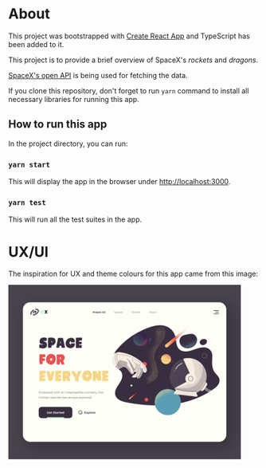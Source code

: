 # About

This project was bootstrapped with [Create React App](https://create-react-app.dev/) and TypeScript has been added to it.

This project is to provide a brief overview of SpaceX's _rockets_ and _dragons_.

[SpaceX's open API](https://docs.spacexdata.com/) is being used for fetching the data.

If you clone this repository, don't forget to run `yarn` command to install all necessary libraries for running this app.

## How to run this app

In the project directory, you can run:

### `yarn start`

This will display the app in the browser under [http://localhost:3000](http://localhost:3000).

### `yarn test`

This will run all the test suites in the app.

# UX/UI

The inspiration for UX and theme colours for this app came from this image:

<a href="https://dribbble.com/shots/12090041-Planet-Explorer" target="_blank" rel="noreferrer noopener">
    <img src="src/components/media/inspiration-image.png" height="350" alt="Inspiration photo">
</a>
